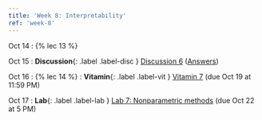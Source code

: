 ```yaml
---
title: 'Week 8: Interpretability'
ref: 'week-8'
---
```


Oct 14
: {% lec 13 %}

Oct 15
: **Discussion**{: .label .label-disc } [Discussion 6](https://drive.google.com/file/d/12zxgr03NyURpK0cx4umtspNB9DU_NayS/view?usp=sharing) ([Answers](https://drive.google.com/file/d/1VYvJtjBktvnAq6-6oGZYOIIRM0k9JHnb/view?usp=sharing))

Oct 16
: {% lec 14 %}
: **Vitamin**{: .label .label-vit } [Vitamin 7](https://www.gradescope.com/courses/1104495) (due Oct 19 at 11:59 PM) 

Oct 17
: **Lab**{: .label .label-lab } [Lab 7: Nonparametric methods](https://data102.datahub.berkeley.edu/hub/user-redirect/git-pull?repo=https%3A%2F%2Fgithub.com%2Fds-102%2Ffa25-materials&branch=main&urlpath=lab%2Ftree%2Ffa25-materials%2Flab%2Flab07%2Flab07.ipynb) (due Oct 22 at 5 PM)
